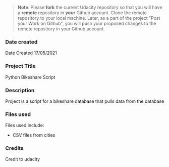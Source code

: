 >**Note**: Please **fork** the current Udacity repository so that you will have a **remote** repository in **your** Github account. Clone the remote repository to your local machine. Later, as a part of the project "Post your Work on Github", you will push your proposed changes to the remote repository in your Github account.

### Date created
Date Created 17/05/2021


### Project Title
Python Bikeshare Script

### Description
Project is a script for a bikeshare database that pulls data from the database

### Files used
Files used include:
- CSV files from cities

### Credits
Credit to udacity


